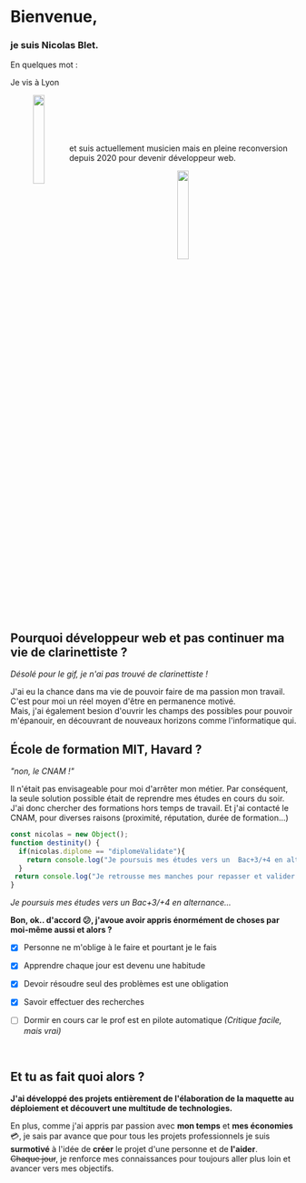 # Bienvenue,

### je suis Nicolas Blet.

En quelques mot :

Je vis à Lyon

<p align = "center">
  <img align = "left" width = "20%" src = "https://media.giphy.com/media/sEYI4Z8ag3UE0PXpZ3/giphy.gif"/>
</p>
</br></br></br></br></br>
et suis actuellement musicien mais en pleine reconversion depuis 2020 pour devenir développeur web.  
<p align = "center">
  <img align = "center" width = "20%" src = "https://media.giphy.com/media/26FmRCiQ9lMwuDXVu/giphy.gif"/>
</p>

## Pourquoi développeur web et pas continuer ma vie de clarinettiste ?
*Désolé pour le gif, je n'ai pas trouvé de clarinettiste !*

J'ai eu la chance dans ma vie de pouvoir faire de ma passion mon travail. C'est pour moi un réel moyen d'être en permanence motivé.  
Mais, j'ai également besion d'ouvrir les champs des possibles pour pouvoir m'épanouir, en découvrant de nouveaux horizons comme l'informatique qui.
 
## École de formation MIT, Havard ?
*"non, le CNAM !"*  

Il n'était pas envisageable pour moi d'arrêter mon métier. Par conséquent, la seule solution possible était de reprendre mes études en cours du soir.
J'ai donc chercher des formations hors temps de travail. Et j'ai contacté le CNAM, pour diverses raisons (proximité, réputation, durée de formation...)

```javascript
const nicolas = new Object();
function destinity() {
  if(nicolas.diplome == "diplomeValidate"){
    return console.log("Je poursuis mes études vers un  Bac+3/+4 en alternance...");
  }
 return console.log("Je retrousse mes manches pour repasser et valider mes derniers UE et croise les doigts pour être embauché !");
}
```

  *Je poursuis mes études vers un  Bac+3/+4 en alternance...*

**Bon, ok.. d'accord 😕, j'avoue avoir appris énormément de choses par moi-même aussi et alors ?**
  - [x] Personne ne m'oblige à le faire et pourtant je le fais
  - [x] Apprendre chaque jour est devenu une habitude
  - [x] Devoir résoudre seul des problèmes est une obligation
  - [x] Savoir effectuer des recherches
  - [ ] Dormir en cours car le prof est en pilote automatique *(Critique facile, mais vrai)*


&nbsp;

## Et tu as fait quoi alors ?

**J'ai développé des projets entièrement de l'élaboration de la maquette au déploiement et découvert une multitude de technologies.**<br/>

En plus, comme j'ai appris par passion avec **mon temps** et **mes économies** 💳, je sais par avance que pour tous les projets professionnels 
je suis **surmotivé** à l'idée de **créer** le projet d'une personne et de **l'aider**.<br/>
~~Chaque jour~~, je renforce mes connaissances pour toujours aller plus loin et avancer vers mes objectifs.
